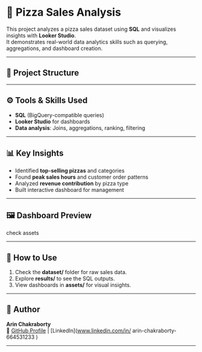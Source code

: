 # 🍕 Pizza Sales Analysis

This project analyzes a pizza sales dataset using **SQL** and visualizes insights with **Looker Studio**.  
It demonstrates real-world data analytics skills such as querying, aggregations, and dashboard creation.

---

## 📂 Project Structure



---

## ⚙️ Tools & Skills Used
- **SQL** (BigQuery-compatible queries)
- **Looker Studio** for dashboards
- **Data analysis**: Joins, aggregations, ranking, filtering

---

## 📊 Key Insights
- Identified **top-selling pizzas** and categories  
- Found **peak sales hours** and customer order patterns  
- Analyzed **revenue contribution** by pizza type  
- Built interactive dashboard for management  

---

## 🖼️ Dashboard Preview
check assets

---

## 📖 How to Use
1. Check the **dataset/** folder for raw sales data.  
2. Explore **results/** to see the SQL outputs.  
3. View dashboards in **assets/** for visual insights.  

---

## 👤 Author
**Arin Chakraborty**  
🔗 [GitHub Profile](https://github.com/SKYHAWK19) | [LinkedIn](www.linkedin.com/in/
arin-chakraborty-664531233
)

---
